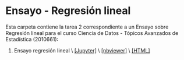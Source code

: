 # Ensayo - Regresión lineal

Esta carpeta contiene la tarea 2  correspondiente a un Ensayo sobre Regresión lineal para el curso Ciencia de Datos - Tópicos Avanzados de Estadística (2010661):

1. Ensayo regresión lineal \ [[Jupyter]](https://github.com/dicrojasch/homeworks_data_science/blob/master/2.regresion_lineal/regresion_lineal.ipynb) \ [[nbviewer]](https://nbviewer.jupyter.org/github/dicrojasch/homeworks_data_science/blob/master/2.regresion_lineal/regresion_lineal.ipynb) \ [[HTML]](https://htmlpreview.github.io/?https://github.com/dicrojasch/homeworks_data_science/blob/master/2.regresion_lineal/regresion_lineal.html)

